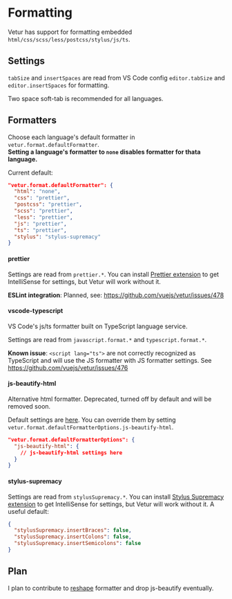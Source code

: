 # Formatting

Vetur has support for formatting embedded `html/css/scss/less/postcss/stylus/js/ts`.  

## Settings

`tabSize` and `insertSpaces` are read from VS Code config `editor.tabSize` and `editor.insertSpaces` for formatting.

Two space soft-tab is recommended for all languages.

## Formatters

Choose each language's default formatter in `vetur.format.defaultFormatter`.  
**Setting a language's formatter to `none` disables formatter for thata language.**

Current default: 

```json
"vetur.format.defaultFormatter": {
  "html": "none",
  "css": "prettier",
  "postcss": "prettier",
  "scss": "prettier",
  "less": "prettier",
  "js": "prettier",
  "ts": "prettier",
  "stylus": "stylus-supremacy"
}
```

#### prettier

Settings are read from `prettier.*`. You can install [Prettier extension](https://marketplace.visualstudio.com/items?itemName=esbenp.prettier-vscode) to get IntelliSense for settings, but Vetur will work without it.

**ESLint integration**: Planned, see: https://github.com/vuejs/vetur/issues/478

#### vscode-typescript

VS Code's js/ts formatter built on TypeScript language service.

Settings are read from `javascript.format.*` and `typescript.format.*`.

**Known issue**: `<script lang="ts">` are not correctly recognized as TypeScript and will use the JS formatter with JS formatter settings. See https://github.com/vuejs/vetur/issues/476

#### js-beautify-html

Alternative html formatter. Deprecated, turned off by default and will be removed soon.

Default settings are [here](https://github.com/vuejs/vetur/blob/master/server/src/modes/template/services/htmlFormat.ts). You can override them by setting `vetur.format.defaultFormatterOptions.js-beautify-html`.

```json
"vetur.format.defaultFormatterOptions": {
  "js-beautify-html": {
    // js-beautify-html settings here
  }
}
```

#### stylus-supremacy

Settings are read from `stylusSupremacy.*`. You can install [Stylus Supremacy extension](https://marketplace.visualstudio.com/items?itemName=thisismanta.stylus-supremacy) to get IntelliSense for settings, but Vetur will work without it. A useful default:

```json
{
  "stylusSupremacy.insertBraces": false,
  "stylusSupremacy.insertColons": false,
  "stylusSupremacy.insertSemicolons": false
}
```

## Plan

I plan to contribute to [reshape](https://github.com/reshape/reshape) formatter and drop js-beautify eventually.
